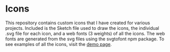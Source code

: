 # Icons

This repository contains custom icons that I have created for various projects. Included is the Sketch file used to draw the icons, the individual .svg file for each icon, and a web fonts (3 weights) of all the icons. The web fonts are generated from the svg files using the svgtofont npm package. To see examples of all the icons, visit the [demo page](https://aaronpinero.github.io/pinero-icons/).